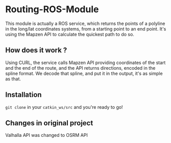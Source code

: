# Routing-ROS-Module

This module is actually a ROS service, which returns the points of a polyline in the long/lat coordinates systems, from a starting point to an end point. It's using the Mapzen API to calculate the quickest path to do so.

## How does it work ?

Using CURL, the service calls Mapzen API providing coordinates of the start and the end of the route, and the API returns directions, encoded in the spline format. We decode that spline, and put it in the output, it's as simple as that.

## Installation

`git clone` in your `catkin_ws/src` and you're ready to go! 
 
## Changes in original project
Valhalla API was changed to OSRM API


 
